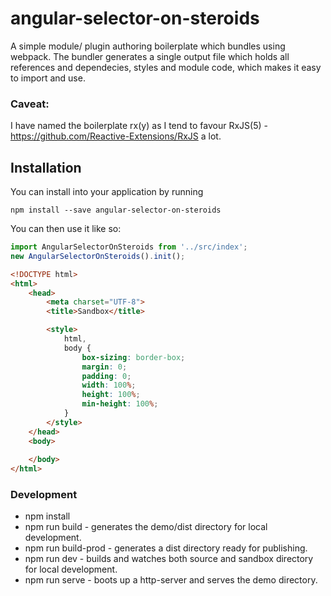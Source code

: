 # angular-selector-on-steroids
A simple module/ plugin authoring boilerplate which bundles using webpack.
The bundler generates a single output file which holds all references and dependecies, styles and module code, which makes it easy to import and use.

### Caveat:
I have named the boilerplate rx(y) as I tend to favour RxJS(5) - https://github.com/Reactive-Extensions/RxJS a lot.

## Installation
You can install into your application by running 

```
npm install --save angular-selector-on-steroids
```

You can then use it like so:

```js
import AngularSelectorOnSteroids from '../src/index';
new AngularSelectorOnSteroids().init();

```

```html
<!DOCTYPE html>
<html>
    <head>
        <meta charset="UTF-8">
        <title>Sandbox</title>

        <style>
            html,
            body {
                box-sizing: border-box;
                margin: 0;
                padding: 0;
                width: 100%;
                height: 100%;
                min-height: 100%;
            }
        </style>
    </head>
    <body>
     
    </body>
</html>
```


### Development

- npm install
- npm run build - generates the demo/dist directory for local development.
- npm run build-prod - generates a dist directory ready for publishing.
- npm run dev - builds and watches both source and sandbox directory for local development.
- npm run serve - boots up a http-server and serves the demo directory.

